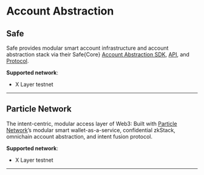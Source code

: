 # Account Abstraction

## Safe
Safe provides modular smart account infrastructure and account abstraction stack via their Safe{Core} [Account Abstraction SDK](https://docs.safe.global/sdk/overview "AA SDK"), [API](https://docs.safe.global/advanced/api-supported-networks "Safe API"), and [Protocol](https://github.com/5afe/safe-core-protocol "Safe Protocol").

**Supported network**: 
- X Layer testnet
---
## Particle Network
The intent-centric, modular access layer of Web3: Built with [Particle Network](https://particle.network/ "Particle network")’s modular smart wallet-as-a-service, confidential zkStack, omnichain account abstraction, and intent fusion protocol.

**Supported network**: 
- X Layer testnet
---

